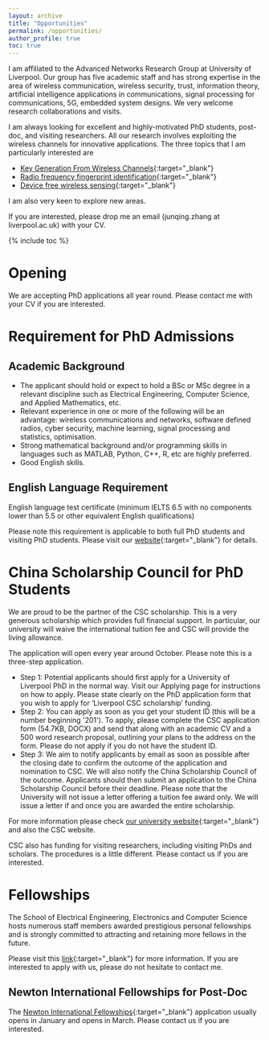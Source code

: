 ```yaml
---
layout: archive
title: "Opportunities"
permalink: /opportunities/
author_profile: true
toc: true
---
```

I am affiliated to the Advanced Networks Research Group at University of Liverpool. Our group has five academic staff and has strong expertise in the area of wireless communication, wireless security, trust, information theory, artificial intelligence applications in communications, signal processing for communications, 5G, embedded system designs. We very welcome research collaborations and visits.

I am always looking for excellent and highly-motivated PhD students, post-doc, and visiting researchers. All our research involves exploiting the wireless channels for innovative applications. The three topics that I am particularly interested are
* [Key Generation From Wireless Channels](https://junqing-zhang.github.io/research-area/keygen/){:target="_blank"}
* [Radio frequency fingerprint identification](https://junqing-zhang.github.io/research-area/rffi/){:target="_blank"}
* [Device free wireless sensing](https://junqing-zhang.github.io/research-area/wireless-sensing/){:target="_blank"}

I am also very keen to explore new areas.

If you are interested, please drop me an email (junqing.zhang at liverpool.ac.uk) with your CV. 

{% include toc %}

# Opening
We are accepting PhD applications all year round. Please contact me with your CV if you are interested.

# Requirement for PhD Admissions
## Academic Background
* The applicant should hold or expect to hold a BSc or MSc degree in a relevant discipline such as Electrical Engineering, Computer Science, and Applied Mathematics, etc. 
* Relevant experience in one or more of the following will be an advantage: wireless communications and networks, software defined radios, cyber security, machine learning, signal processing and statistics, optimisation. 
* Strong mathematical background and/or programming skills in languages such as MATLAB, Python, C++, R, etc are highly preferred.
* Good English skills.

## English Language Requirement
English language test certificate (minimum IELTS 6.5 with no components lower than 5.5 or other equivalent English qualifications)

Please note this requirement is applicable to both full PhD students and visiting PhD students. Please visit our [website](https://www.liverpool.ac.uk/study/international/apply/english-language/){:target="_blank"} for details.


# China Scholarship Council for PhD Students 
We are proud to be the partner of the CSC scholarship. This is a very generous scholarship which provides full financial support. In particular, our university will waive the international tuition fee and CSC will provide the living allowance.

The application will open every year around October. Please note this is a three-step application. 
* Step 1: Potential applicants should first apply for a University of Liverpool PhD in the normal way. Visit our Applying page for instructions on how to apply. Please state clearly on the PhD application form that you wish to apply for ‘Liverpool CSC scholarship’ funding.
* Step 2: You can apply as soon as you get your student ID (this will be a number beginning '201').  To apply, please complete the CSC application form (54.7KB, DOCX) and send that along with an academic CV and a 500 word research proposal, outlining your plans to the address on the form.  Please do not apply if you do not have the student ID.
* Step 3: We aim to notify applicants by email as soon as possible after the closing date to confirm the outcome of the application and nomination to CSC. We will also notify the China Scholarship Council of the outcome. Applicants should then submit an application to the China Scholarship Council before their deadline.
Please note that the University will not issue a letter offering a tuition fee award only. We will issue a letter if and once you are awarded the entire scholarship.

For more information please check [our university website](https://www.liverpool.ac.uk/study/postgraduate-research/fees-and-funding/scholarships-and-awards/the-university-of-liverpool-and-china-scholarship-council-awards/){:target="_blank"} and also the CSC website. 


CSC also has funding for visiting researchers, including visiting PhDs and scholars. The procedures is a little different. Please contact us if you are interested.

# Fellowships
The School of Electrical Engineering, Electronics and Computer Science hosts numerous staff members awarded prestigious personal fellowships and is strongly committed to attracting and retaining more fellows in the future.   

Please visit this [link](https://www.liverpool.ac.uk/electrical-engineering-electronics-and-computer-science/fellowships/){:target="_blank"} for more information. If you are interested to apply with us, please do not hesitate to contact me.

## Newton International Fellowships for Post-Doc
The [Newton International Fellowships](https://royalsociety.org/grants-schemes-awards/grants/newton-international/){:target="_blank"} application usually opens in January and opens in March. Please contact us if you are interested.
